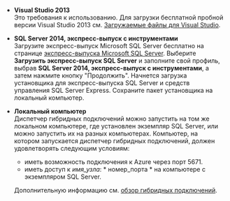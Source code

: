 
- **Visual Studio 2013** <br/> Это требования к использованию. Для загрузки бесплатной пробной версии Visual Studio 2013 см. [Загружаемые файлы для Visual Studio](http://www.visualstudio.com/downloads/download-visual-studio-vs). 

- **SQL Server 2014, экспресс-выпуск с инструментами** <br/>Загрузите экспресс-выпуск Microsoft SQL Server бесплатно на странице [экспресс-выпуска Microsoft SQL Server](http://www.microsoft.com/ru-ru/server-cloud/Products/sql-server-editions/sql-server-express.aspx). Выберите **Загрузить экспресс-выпуск SQL Server** и заполните свой профиль, выбрав **SQL Server 2014, экспресс-выпуск с инструментами**, а затем нажмите кнопку "Продолжить". Начнется загрузка установщика для экспресс-выпуска SQL Server и средств управления SQL Server Express. Сохраните пакет установщика на локальный компьютер.

- **Локальный компьютер** <br/>Диспетчер гибридных подключений можно запустить на том же локальном компьютере, где установлен экземпляр SQL Server, или можно запустить их на разных компьютерах. Компьютер, на котором запускается диспетчер гибридных подключений, должен удовлетворять следующим условиям:

	- иметь возможность подключения к Azure через порт 5671.
	- иметь доступ к *имя_узла*: * номер_порта * на компьютере с экземпляром SQL Server.  

	Дополнительную информацию см. [обзор гибридных подключений](../articles/integration-hybrid-connection-overview.md).

<!---HONumber=July15_HO3-->